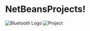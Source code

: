 # NetBeansProjects!

![Bluetooth Logo](https://user-images.githubusercontent.com/93692539/215045093-67c80eff-5afc-4eab-86b3-6a14ecf913ae.png)
![Project](https://user-images.githubusercontent.com/93692539/215045283-463022e9-bc26-4d52-8415-3ea666a2da6e.png)
